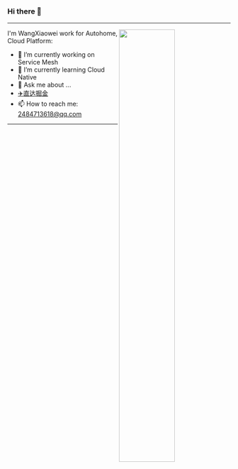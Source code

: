 ### Hi there 👋

<!--
**XiaoweiM/XiaoweiM** is a ✨ _special_ ✨ repository because its `README.md` (this file) appears on your GitHub profile.
-->

---

[<img align="right" width="50%" src="https://github-readme-stats.vercel.app/api?username=XiaoweiM&show_icons=true&theme=merko">](https://metrics.lecoq.io/XiaoweiM?template=classic)

I'm WangXiaowei work for Autohome, Cloud Platform:

- 🔭 I’m currently working on Service Mesh
- 🌱 I’m currently learning Cloud Native
- 💬 Ask me about ...
- [✈️直达掘金](https://juejin.cn/user/1345457963148701)
- 📫 How to reach me: 2484713618@qq.com

---



